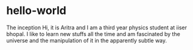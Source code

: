 # hello-world
The inception
Hi, it is Aritra and I am a third year physics student at iiser bhopal. I like to learn new stuffs all the time and am fascinated by the universe and the manipulation of it in the apparently subtle way.
